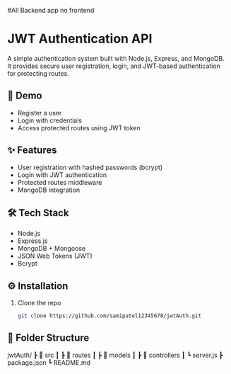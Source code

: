 #All Backend app no frontend
# JWT Authentication API

A simple authentication system built with Node.js, Express, and MongoDB.  
It provides secure user registration, login, and JWT-based authentication for protecting routes.

## 🚀 Demo

- Register a user  
- Login with credentials  
- Access protected routes using JWT token  

## ✨ Features
- User registration with hashed passwords (bcrypt)
- Login with JWT authentication
- Protected routes middleware
- MongoDB integration

## 🛠 Tech Stack
- Node.js
- Express.js
- MongoDB + Mongoose
- JSON Web Tokens (JWT)
- Bcrypt

## ⚙️ Installation

1. Clone the repo
   ```bash
   git clone https://github.com/samipatel12345678/jwtAuth.git

## 📂 Folder Structure
jwtAuth/
 ┣ 📂 src
 ┃ ┣ 📂 routes
 ┃ ┣ 📂 models
 ┃ ┣ 📂 controllers
 ┃ ┗ server.js
 ┣ package.json
 ┗ README.md
